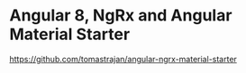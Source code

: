 # Angular 8, NgRx and Angular Material Starter

https://github.com/tomastrajan/angular-ngrx-material-starter